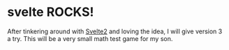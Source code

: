 # svelte ROCKS!

After tinkering around with [Svelte2](https://github.com/frontendRubbish/svelte-dancefloor) and loving the idea, I will give version 3 a try. This will be a very small math test game for my son.
